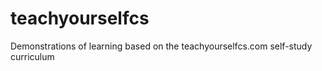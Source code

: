 # teachyourselfcs
Demonstrations of learning based on the teachyourselfcs.com self-study curriculum
